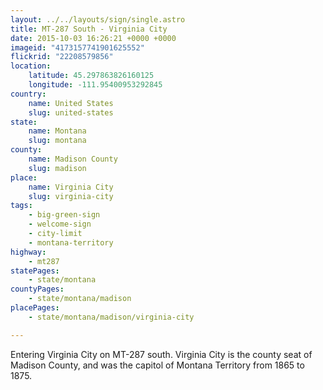 ```yaml
---
layout: ../../layouts/sign/single.astro
title: MT-287 South - Virginia City
date: 2015-10-03 16:26:21 +0000 +0000
imageid: "4173157741901625552"
flickrid: "22208579856"
location:
    latitude: 45.297863826160125
    longitude: -111.95400953292845
country:
    name: United States
    slug: united-states
state:
    name: Montana
    slug: montana
county:
    name: Madison County
    slug: madison
place:
    name: Virginia City
    slug: virginia-city
tags:
    - big-green-sign
    - welcome-sign
    - city-limit
    - montana-territory
highway:
    - mt287
statePages:
    - state/montana
countyPages:
    - state/montana/madison
placePages:
    - state/montana/madison/virginia-city

---
```

Entering Virginia City on MT-287 south.   Virginia City is the county seat of Madison County, and was the capitol of Montana Territory from 1865 to 1875.